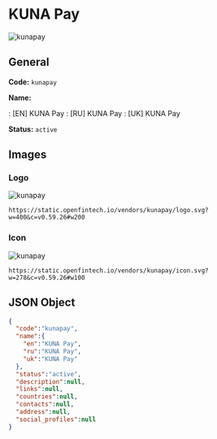 
# KUNA Pay 
![kunapay](https://static.openfintech.io/vendors/kunapay/logo.svg?w=400&c=v0.59.26#w200)  

## General 
 
**Code:** `kunapay` 
 
**Name:** 
 
:	[EN] KUNA Pay 
:	[RU] KUNA Pay 
:	[UK] KUNA Pay 
 
**Status:** `active` 
 

## Images 

### Logo 
 
![kunapay](https://static.openfintech.io/vendors/kunapay/logo.svg?w=400&c=v0.59.26#w200)  

```
https://static.openfintech.io/vendors/kunapay/logo.svg?w=400&c=v0.59.26#w200
```  

### Icon 
 
![kunapay](https://static.openfintech.io/vendors/kunapay/icon.svg?w=278&c=v0.59.26#w100)  

```
https://static.openfintech.io/vendors/kunapay/icon.svg?w=278&c=v0.59.26#w100
```  

## JSON Object 

```json
{
  "code":"kunapay",
  "name":{
    "en":"KUNA Pay",
    "ru":"KUNA Pay",
    "uk":"KUNA Pay"
  },
  "status":"active",
  "description":null,
  "links":null,
  "countries":null,
  "contacts":null,
  "address":null,
  "social_profiles":null
}
```  
